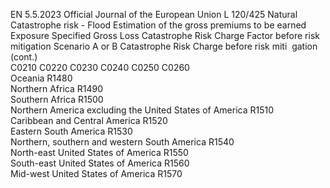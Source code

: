 EN  5.5.2023 Official Journal of the European Union L 120/425
 Natural Catastrophe risk - Flood  Estimation of 
the gross 
premiums to be 
earned  Exposure  Specified Gross 
Loss  Catastrophe 
Risk Charge 
Factor before 
risk mitigation  Scenario A or B  Catastrophe 
Risk Charge 
before risk miti ­
gation  (cont.)  
C0210  C0220  C0230  C0240  C0250  C0260  
Oceania  R1480  
Northern Africa  R1490  
Southern Africa  R1500  
Northern America excluding the United States of 
America  R1510  
Caribbean and Central America  R1520  
Eastern South America  R1530  
Northern, southern and western South America  R1540  
North-east United States of America  R1550  
South-east United States of America  R1560  
Mid-west United States of America  R1570